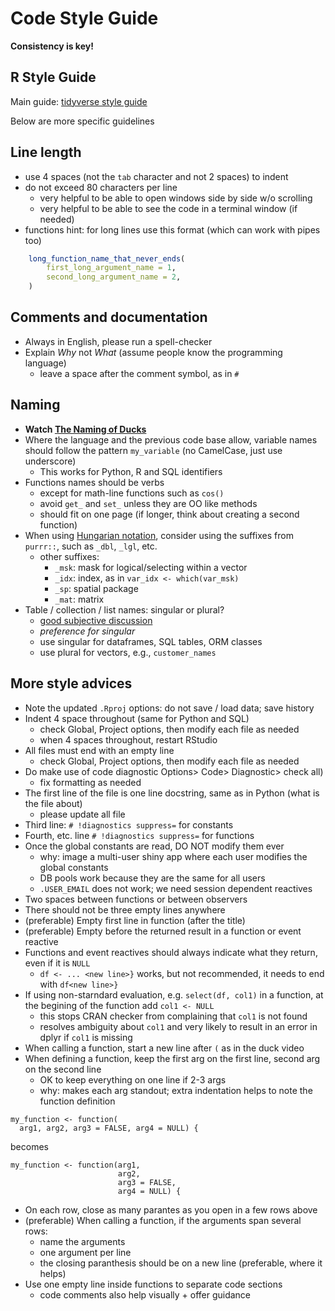# Code Style Guide

**Consistency is key!**


## R Style Guide

Main guide: [tidyverse style guide](http://style.tidyverse.org/)

Below are more specific guidelines


## Line length

- use 4 spaces (not the `tab` character and not 2 spaces) to indent
- do not exceed 80 characters per line
    + very helpful to be able to open windows side by side w/o scrolling
    + very helpful to be able to see the code in a terminal window (if needed)
- functions hint: for long lines use this format (which can work with pipes too)
```R
    long_function_name_that_never_ends(
        first_long_argument_name = 1,
        second_long_argument_name = 2,
    )
```

## Comments and documentation

- Always in English, please run a spell-checker
- Explain *Why* not *What* (assume people know the programming language)
    + leave a space after the comment symbol, as in `# `

## Naming

- **Watch [The Naming of Ducks](https://www.youtube.com/watch?v=YklKUuDpX5c)**
- Where the language and the previous code base allow, variable names should follow the pattern `my_variable` (no CamelCase, just use underscore)
    + This works for Python, R and SQL identifiers
- Functions names should be verbs
    + except for math-line functions such as `cos()`
    + avoid `get_` and `set_` unless they are OO like methods
    + should fit on one page (if longer, think about creating a second function)
- When using [Hungarian notation](https://en.wikipedia.org/wiki/Hungarian_notation), consider using the suffixes from `purrr::`, such as `_dbl`, `_lgl`, etc.
    + other suffixes: 
        + `_msk`: mask for logical/selecting within a vector
        + `_idx`: index, as in `var_idx <- which(var_msk)`
        + `_sp`: spatial package
        + `_mat`: matrix
- Table / collection / list names: singular or plural?
    + [good subjective discussion](http://stackoverflow.com/questions/338156/table-naming-dilemma-singular-vs-plural-names)
    + *preference for singular*
    + use singular for dataframes, SQL tables, ORM classes
    + use plural for vectors, e.g.,  `customer_names`
    
## More style advices

- Note the updated `.Rproj` options: do not save / load data; save history
- Indent 4 space throughout (same for Python and SQL)
    + check Global, Project options, then modify each file as needed
    + when 4 spaces throughout, restart RStudio
- All files must end with an empty line
    + check Global, Project options, then modify each file as needed
- Do make use of code diagnostic Options> Code> Diagnostic> check all)
    + fix formatting as needed
- The first line of the file is one line docstring, same as in Python (what is the file about)
    + please update all file
- Third line: `# !diagnostics suppress=` for constants
- Fourth, etc. line `# !diagnostics suppress=` for functions
- Once the global constants are read, DO NOT modify them ever 
    + why: image a multi-user shiny app where each user modifies the global constants
    + DB pools work because they are the same for all users
    + `.USER_EMAIL` does not work; we need session dependent reactives 
- Two spaces between functions or between observers
- There should not be three empty lines anywhere
- (preferable) Empty first line in function (after the title)
- (preferable) Empty before the returned result in a function or event reactive
- Functions and event reactives should always indicate what they return, even if it is `NULL`
    + `df <- ... <new line>}` works, but not recommended, it needs to end with `df<new line>}`
- If using non-starndard evaluation, e.g. `select(df, col1)` in a function, at the begining of the
function add `col1 <- NULL` 
    + this stops CRAN checker from complaining that `col1` is not found
    + resolves ambiguity about `col1` and very likely to result in an error in dplyr if `col1` is missing
- When calling a function, start a new line after `(` as in the duck video
- When defining a function, keep the first arg on the first line, second arg on the second line
    + OK to keep everything on one line if 2-3 args
    + why: makes each arg standout; extra indentation helps to note the function definition
```
my_function <- function(
  arg1, arg2, arg3 = FALSE, arg4 = NULL) {
```
becomes
```
my_function <- function(arg1, 
                        arg2, 
                        arg3 = FALSE, 
                        arg4 = NULL) {
```
- On each row, close as many parantes as you open in a few rows above
- (preferable) When calling a function, if the arguments span several rows:
    + name the arguments
    + one argument per line
     + the closing paranthesis should be on a new line (preferable, where it helps)
- Use one empty line inside functions to separate code sections
    + code comments also help visually + offer guidance
